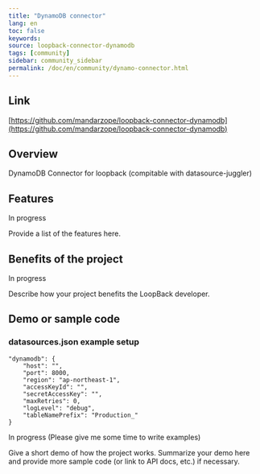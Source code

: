 ```yaml
---
title: "DynamoDB connector"
lang: en
toc: false
keywords:
source: loopback-connector-dynamodb
tags: [community]
sidebar: community_sidebar
permalink: /doc/en/community/dynamo-connector.html
---
```


## Link

[https://github.com/mandarzope/loopback-connector-dynamodb](https://github.com/mandarzope/loopback-connector-dynamodb)

## Overview

DynamoDB Connector for loopback (compitable with datasource-juggler) 

## Features

In progress

Provide a list of the features here.

## Benefits of the project

In progress

Describe how your project benefits the LoopBack developer.

## Demo or sample code

### datasources.json example setup

```
"dynamodb": {
    "host": "",
    "port": 8000,
    "region": "ap-northeast-1",
    "accessKeyId": "",
    "secretAccessKey": "",
    "maxRetries": 0,
    "logLevel": "debug",
    "tableNamePrefix": "Production_"
}
```

In progress (Please give me some time to write examples)

Give a short demo of how the project works.
Summarize your demo here and provide more sample code (or link to API docs, etc.) if necessary.